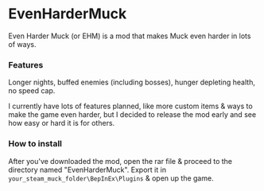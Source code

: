 # EvenHarderMuck
Even Harder Muck (or EHM) is a mod that makes Muck even harder in lots of ways.

### Features
Longer nights, buffed enemies (including bosses), hunger depleting health, no speed cap.

I currently have lots of features planned, like more custom items & ways to make the game even harder, but I decided to release the mod early and see how easy or hard it is for others.

### How to install
After you've downloaded the mod, open the rar file & proceed to the directory named "EvenHarderMuck". Export it in ``your_steam_muck_folder\BepInEx\Plugins`` & open up the game.
